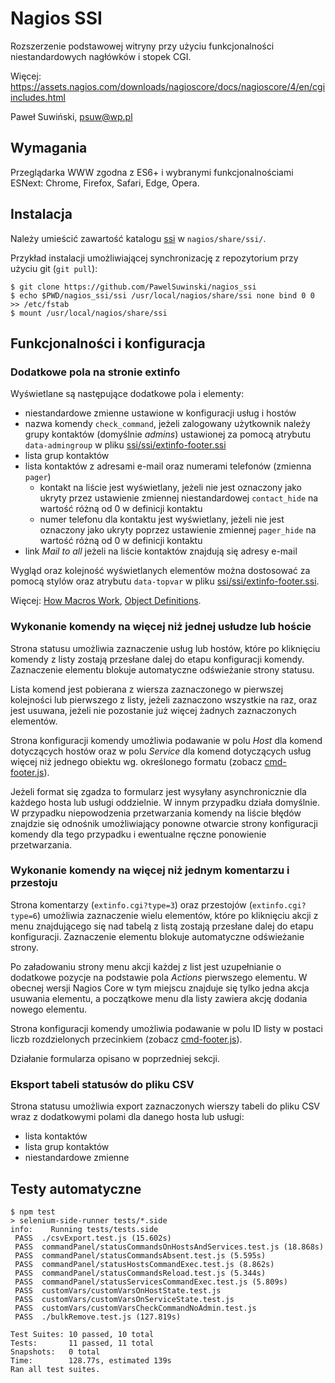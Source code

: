 # Nagios SSI

Rozszerzenie podstawowej witryny przy użyciu funkcjonalności niestandardowych
nagłówków i stopek CGI.

Więcej:
https://assets.nagios.com/downloads/nagioscore/docs/nagioscore/4/en/cgiincludes.html

Paweł Suwiński, psuw@wp.pl  


## Wymagania

Przeglądarka WWW zgodna z ES6+ i wybranymi funkcjonalnościami ESNext: Chrome,
Firefox, Safari, Edge, Opera.


## Instalacja

Należy umieścić zawartość katalogu [ssi](ssi/) w `nagios/share/ssi/`.


Przykład instalacji umożliwiającej synchronizację z repozytorium przy użyciu git
(`git pull`):

```
$ git clone https://github.com/PawelSuwinski/nagios_ssi
$ echo $PWD/nagios_ssi/ssi /usr/local/nagios/share/ssi none bind 0 0 >> /etc/fstab
$ mount /usr/local/nagios/share/ssi

```

## Funkcjonalności i konfiguracja

### Dodatkowe pola na stronie extinfo


Wyświetlane są następujące dodatkowe pola i elementy:

- niestandardowe zmienne ustawione w konfiguracji usług i hostów
- nazwa komendy `check_command`, jeżeli zalogowany użytkownik należy
  grupy kontaktów (domyślnie _admins_) ustawionej za pomocą atrybutu
	`data-admingroup` w pliku [ssi/ssi/extinfo-footer.ssi](ssi/extinfo-footer.ssi)
- lista grup kontaktów
- lista kontaktów z adresami e-mail oraz numerami telefonów (zmienna `pager`)
  - kontakt na liście jest wyświetlany, jeżeli nie jest oznaczony jako ukryty
    przez ustawienie zmiennej niestandardowej `contact_hide` na wartość różną
    od 0 w definicji kontaktu
  - numer telefonu dla kontaktu jest wyświetlany, jeżeli nie jest oznaczony
    jako ukryty poprzez ustawienie zmiennej `pager_hide` na wartość różną
    od 0 w definicji kontaktu
- link _Mail to all_ jeżeli na liście kontaktów znajdują się adresy e-mail

Wygląd oraz kolejność wyświetlanych elementów można dostosować za pomocą stylów
oraz atrybutu `data-topvar` w pliku [ssi/ssi/extinfo-footer.ssi](ssi/extinfo-footer.ssi).

Więcej:
[How Macros Work](https://assets.nagios.com/downloads/nagioscore/docs/nagioscore/4/en/macros.html), 
[Object Definitions](https://assets.nagios.com/downloads/nagioscore/docs/nagioscore/4/en/objectdefinitions.html).

### Wykonanie komendy na więcej niż jednej usłudze lub hoście


Strona statusu umożliwia zaznaczenie usług lub hostów, które po kliknięciu
komendy z listy zostają przesłane dalej do etapu konfiguracji komendy.
Zaznaczenie elementu blokuje automatyczne odświeżanie strony statusu.

Lista komend jest pobierana z wiersza zaznaczonego w pierwszej kolejności lub
pierwszego z listy, jeżeli zaznaczono wszystkie na raz, oraz jest usuwana,
jeżeli nie pozostanie już więcej żadnych zaznaczonych elementów.

Strona konfiguracji komendy umożliwia podawanie w polu _Host_ dla komend
dotyczących hostów oraz w polu _Service_ dla komend dotyczących usług więcej
niż jednego obiektu wg. określonego formatu (zobacz [cmd-footer.js](ssi/js/cmd-footer.js)).

Jeżeli format się zgadza to formularz jest wysyłany asynchronicznie dla każdego
hosta lub usługi oddzielnie. W innym przypadku działa domyślnie.  W przypadku
niepowodzenia przetwarzania komendy na liście błędów znajdzie się odnośnik
umożliwiający ponowne otwarcie strony konfiguracji komendy dla tego przypadku
i ewentualne ręczne ponowienie przetwarzania.

### Wykonanie komendy na więcej niż jednym komentarzu i przestoju


Strona komentarzy (`extinfo.cgi?type=3`) oraz przestojów (`extinfo.cgi?type=6`)
umożliwia zaznaczenie wielu elementów, które po kliknięciu akcji z menu
znajdującego się nad tabelą z listą zostają przesłane dalej do etapu
konfiguracji. Zaznaczenie elementu blokuje automatyczne odświeżanie strony.

Po załadowaniu strony menu akcji każdej z list jest uzupełnianie o dodatkowe
pozycje na podstawie pola _Actions_ pierwszego elementu. W obecnej wersji
Nagios Core w tym miejscu znajduje się tylko jedna akcja usuwania elementu, a
początkowe menu dla listy zawiera akcję dodania nowego elementu.

Strona konfiguracji komendy umożliwia podawanie w polu ID  listy w postaci
liczb rozdzielonych przecinkiem (zobacz [cmd-footer.js](ssi/js/cmd-footer.js)).

Działanie formularza opisano w poprzedniej sekcji.

### Eksport tabeli statusów do pliku CSV


Strona statusu umożliwia export zaznaczonych wierszy tabeli do pliku CSV wraz z
dodatkowymi polami dla danego hosta lub usługi:

- lista kontaktów
- lista grup kontaktów
- niestandardowe zmienne


## Testy automatyczne

```
$ npm test
> selenium-side-runner tests/*.side
info:    Running tests/tests.side
 PASS  ./csvExport.test.js (15.602s)
 PASS  commandPanel/statusCommandsOnHostsAndServices.test.js (18.868s)
 PASS  commandPanel/statusCommandsAbsent.test.js (5.595s)
 PASS  commandPanel/statusHostsCommandExec.test.js (8.862s)
 PASS  commandPanel/statusCommandsReload.test.js (5.344s)
 PASS  commandPanel/statusServicesCommandExec.test.js (5.809s)
 PASS  customVars/customVarsOnHostState.test.js
 PASS  customVars/customVarsOnServiceState.test.js
 PASS  customVars/customVarsCheckCommandNoAdmin.test.js
 PASS  ./bulkRemove.test.js (127.819s)

Test Suites: 10 passed, 10 total
Tests:       11 passed, 11 total
Snapshots:   0 total
Time:        128.77s, estimated 139s
Ran all test suites.
```
